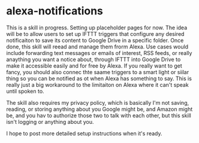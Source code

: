 # alexa-notifications
This is a skill in progress.  Setting up placeholder pages for now.  The idea will be to allow users to set up IFTTT triggers that configure any desired notificaiton to save its content to Google Drive in a specific folder.  Once done, this skill will reead and manage them frorm Alexa.  Use cases would include forwarding text messages or emails of interest, RSS feeds, or really anaything you want a notice about, through IFTTT into Google Drive to make it accessible easily and for free by Alexa.  If you really want to get fancy, you should also connec thte saame triggers to a smart light or siilar thing so you can be notified as ot when Alexa has something to say.  This is really just a big workaround to the limitaiton on Alexa where it can't speak until spoken to.

The skill also requires my privacy policy, which is basically I'm not saving, reading, or storing anything about you  Google might be, and Amazon might be, and you hav to authorize those two to talk with each other, but this skill isn't logging or anything about you.

I hope to post more detailed setup instructions when it's ready.

